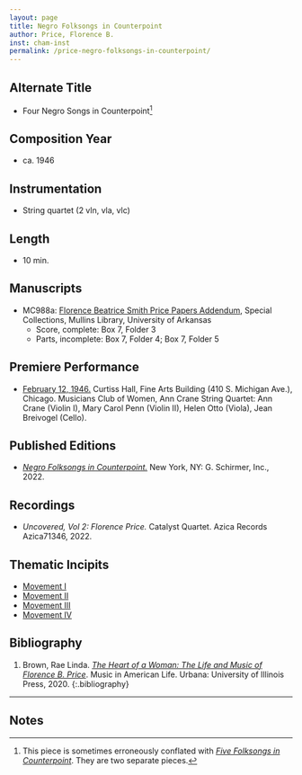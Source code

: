 ```yaml
---
layout: page
title: Negro Folksongs in Counterpoint
author: Price, Florence B.
inst: cham-inst
permalink: /price-negro-folksongs-in-counterpoint/
---
```


## Alternate Title
- Four Negro Songs in Counterpoint[^fn1]

## Composition Year
- ca. 1946

## Instrumentation
- String quartet (2 vln, vla, vlc)

## Length
- 10 min.

## Manuscripts
- MC988a: <a href="https://uark.as.atlas-sys.com/repositories/2/resources/1522" target="_blank">Florence Beatrice Smith Price Papers Addendum</a>, Special Collections, Mullins Library, University of Arkansas
    * Score, complete: Box 7, Folder 3
    * Parts, incomplete: Box 7, Folder 4; Box 7, Folder 5

## Premiere Performance
- <a href="https://digitalcollections.uark.edu/digital/collection/p17212coll3/id/25/" target="_blank">February 12, 1946.</a> Curtiss Hall, Fine Arts Building (410 S. Michigan Ave.), Chicago. Musicians Club of Women, Ann Crane String Quartet: Ann Crane (Violin I), Mary Carol Penn (Violin II), Helen Otto (Viola), Jean Breivogel (Cello).

## Published Editions
- <a href="https://www.wisemusicclassical.com/work/62723/Negro-Folk-Songs-in-Counterpoint/" target="_blank">*Negro Folksongs in Counterpoint.*</a> New York, NY: G. Schirmer, Inc., 2022.

## Recordings
- *Uncovered, Vol 2: Florence Price.* Catalyst Quartet. Azica Records Azica71346, 2022.

## Thematic Incipits
- [Movement I](/price-negro-folksongs-in-counterpoint/mvt1)
- [Movement II](/price-negro-folksongs-in-counterpoint/mvt2)
- [Movement III](/price-negro-folksongs-in-counterpoint/mvt3)
- [Movement IV](/price-negro-folksongs-in-counterpoint/mvt4)

## Bibliography
1. Brown, Rae Linda. <a href="https://www.worldcat.org/title/1122800180" target="_blank">*The Heart of a Woman: The Life and Music of Florence B. Price*</a>. Music in American Life. Urbana: University of Illinois Press, 2020.
{:.bibliography}

---

## Notes
[^fn1]: This piece is sometimes erroneously conflated with [*Five Folksongs in Counterpoint*](https://dwshadle.github.io/florence-price-catalog/price-five-folksongs-in-counterpoint/). They are two separate pieces.
